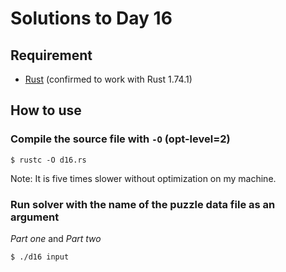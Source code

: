 # Solutions to Day 16

## Requirement

* [Rust](https://www.rust-lang.org/) (confirmed to work with Rust 1.74.1)

## How to use

### Compile the source file with `-O` (opt-level=2)

```console
$ rustc -O d16.rs
```

Note: It is five times slower without optimization on my machine.

### Run solver with the name of the puzzle data file as an argument

*Part one* and *Part two*

```console
$ ./d16 input
```
